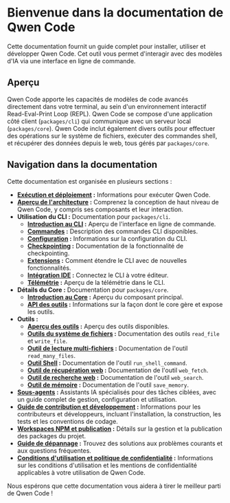 # Bienvenue dans la documentation de Qwen Code

Cette documentation fournit un guide complet pour installer, utiliser et développer Qwen Code. Cet outil vous permet d'interagir avec des modèles d'IA via une interface en ligne de commande.

## Aperçu

Qwen Code apporte les capacités de modèles de code avancés directement dans votre terminal, au sein d'un environnement interactif Read-Eval-Print Loop (REPL). Qwen Code se compose d'une application côté client (`packages/cli`) qui communique avec un serveur local (`packages/core`). Qwen Code inclut également divers outils pour effectuer des opérations sur le système de fichiers, exécuter des commandes shell, et récupérer des données depuis le web, tous gérés par `packages/core`.

## Navigation dans la documentation

Cette documentation est organisée en plusieurs sections :

- **[Exécution et déploiement](./deployment.md) :** Informations pour exécuter Qwen Code.
- **[Aperçu de l'architecture](./architecture.md) :** Comprenez la conception de haut niveau de Qwen Code, y compris ses composants et leur interaction.
- **Utilisation du CLI :** Documentation pour `packages/cli`.
  - **[Introduction au CLI](./cli/index.md) :** Aperçu de l'interface en ligne de commande.
  - **[Commandes](./cli/commands.md) :** Description des commandes CLI disponibles.
  - **[Configuration](./cli/configuration.md) :** Informations sur la configuration du CLI.
  - **[Checkpointing](./checkpointing.md) :** Documentation de la fonctionnalité de checkpointing.
  - **[Extensions](./extension.md) :** Comment étendre le CLI avec de nouvelles fonctionnalités.
  - **[Intégration IDE](./ide-integration.md) :** Connectez le CLI à votre éditeur.
  - **[Télémétrie](./telemetry.md) :** Aperçu de la télémétrie dans le CLI.
- **Détails du Core :** Documentation pour `packages/core`.
  - **[Introduction au Core](./core/index.md) :** Aperçu du composant principal.
  - **[API des outils](./core/tools-api.md) :** Informations sur la façon dont le core gère et expose les outils.
- **Outils :**
  - **[Aperçu des outils](./tools/index.md) :** Aperçu des outils disponibles.
  - **[Outils du système de fichiers](./tools/file-system.md) :** Documentation des outils `read_file` et `write_file`.
  - **[Outil de lecture multi-fichiers](./tools/multi-file.md) :** Documentation de l'outil `read_many_files`.
  - **[Outil Shell](./tools/shell.md) :** Documentation de l'outil `run_shell_command`.
  - **[Outil de récupération web](./tools/web-fetch.md) :** Documentation de l'outil `web_fetch`.
  - **[Outil de recherche web](./tools/web-search.md) :** Documentation de l'outil `web_search`.
  - **[Outil de mémoire](./tools/memory.md) :** Documentation de l'outil `save_memory`.
- **[Sous-agents](./subagents.md) :** Assistants IA spécialisés pour des tâches ciblées, avec un guide complet de gestion, configuration et utilisation.
- **[Guide de contribution et développement](../CONTRIBUTING.md) :** Informations pour les contributeurs et développeurs, incluant l'installation, la construction, les tests et les conventions de codage.
- **[Workspaces NPM et publication](./npm.md) :** Détails sur la gestion et la publication des packages du projet.
- **[Guide de dépannage](./troubleshooting.md) :** Trouvez des solutions aux problèmes courants et aux questions fréquentes.
- **[Conditions d'utilisation et politique de confidentialité](./tos-privacy.md) :** Informations sur les conditions d'utilisation et les mentions de confidentialité applicables à votre utilisation de Qwen Code.

Nous espérons que cette documentation vous aidera à tirer le meilleur parti de Qwen Code !